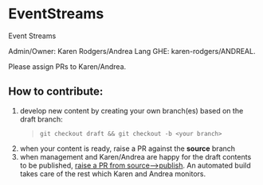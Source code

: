 # EventStreams
Event Streams

Admin/Owner: Karen Rodgers/Andrea Lang GHE: karen-rodgers/ANDREAL.

Please assign PRs to Karen/Andrea.

## How to contribute:

1. develop new content by creating your own branch(es) based on the draft branch:
    > `git checkout draft && git checkout -b <your branch>`
2. when your content is ready, raise a PR against the **source** branch
3. when management and Karen/Andrea are happy for the draft contents to be published, [raise a PR from source-->publish](https://github.ibm.com/cloud-docs/EventStreams/compare/publish...draft?expand=1). An automated build takes care of the rest which Karen and Andrea monitors.
